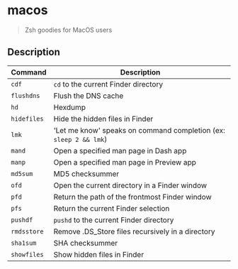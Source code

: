 # macos

> Zsh goodies for MacOS users

## Description

| Command     | Description                                                       |
| ----------- | ----------------------------------------------------------------- |
| `cdf`       | `cd` to the current Finder directory                              |
| `flushdns`  | Flush the DNS cache                                               |
| `hd`        | Hexdump                                                           |
| `hidefiles` | Hide the hidden files in Finder                                   |
| `lmk`       | 'Let me know' speaks on command completion (ex: `sleep 2 && lmk`) |
| `mand`      | Open a specified man page in Dash app                             |
| `manp`      | Open a specified man page in Preview app                          |
| `md5sum`    | MD5 checksummer                                                   |
| `ofd`       | Open the current directory in a Finder window                     |
| `pfd`       | Return the path of the frontmost Finder window                    |
| `pfs`       | Return the current Finder selection                               |
| `pushdf`    | `pushd` to the current Finder directory                           |
| `rmdsstore` | Remove .DS_Store files recursively in a directory                 |
| `sha1sum`   | SHA checksummer                                                   |
| `showfiles` | Show hidden files in Finder                                       |
